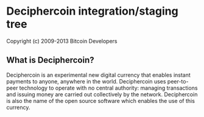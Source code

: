 Deciphercoin integration/staging tree
================================


Copyright (c) 2009-2013 Bitcoin Developers

What is Deciphercoin?
----------------

Deciphercoin is an experimental new digital currency that enables instant payments to
anyone, anywhere in the world. Deciphercoin uses peer-to-peer technology to operate
with no central authority: managing transactions and issuing money are carried
out collectively by the network. Deciphercoin is also the name of the open source
software which enables the use of this currency.
